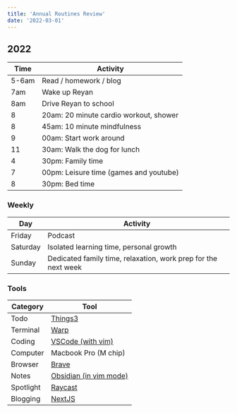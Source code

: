 ```yaml
---
title: 'Annual Routines Review'
date: '2022-03-01'
---
```


## 2022

| Time  | Activity                               |
| ----- | -------------------------------------- |
| 5-6am | Read / homework / blog                 |
| 7am   | Wake up Reyan                          |
| 8am   | Drive Reyan to school                  |
| 8     | 20am: 20 minute cardio workout, shower |
| 8     | 45am: 10 minute mindfulness            |
| 9     | 00am: Start work around                |
| 11    | 30am: Walk the dog for lunch           |
| 4     | 30pm: Family time                      |
| 7     | 00pm: Leisure time (games and youtube) |
| 8     | 30pm: Bed time                         |

### Weekly

| Day      | Activity                                                       |
| -------- | -------------------------------------------------------------- |
| Friday   | Podcast                                                        |
| Saturday | Isolated learning time, personal growth                        |
| Sunday   | Dedicated family time, relaxation, work prep for the next week |

### Tools

| Category  | Tool                                                     |
| --------- | -------------------------------------------------------- |
| Todo      | [Things3](https://culturedcode.com/things/)              |
| Terminal  | [Warp](https://www.warp.dev/)                            |
| Coding    | [VSCode (with vim)](https://code.visualstudio.com/)      |
| Computer  | Macbook Pro (M chip)                                     |
| Browser   | [Brave](https://brave.com/)                              |
| Notes     | [Obsidian (in vim mode)](https://obsidian.md/)           |
| Spotlight | [Raycast](https://www.raycast.com/)                      |
| Blogging  | [NextJS](https://github.com/danieluhl/luculent-lollygag) |
